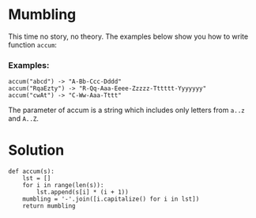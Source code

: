 # Mumbling

This time no story, no theory. The examples below show you how to write function ```accum```:

### Examples:
```
accum("abcd") -> "A-Bb-Ccc-Dddd"
accum("RqaEzty") -> "R-Qq-Aaa-Eeee-Zzzzz-Tttttt-Yyyyyyy"
accum("cwAt") -> "C-Ww-Aaa-Tttt"
```
The parameter of accum is a string which includes only letters from ```a..z``` and ```A..Z```.

# Solution
```
def accum(s):
    lst = []
    for i in range(len(s)):
        lst.append(s[i] * (i + 1))
    mumbling = '-'.join([i.capitalize() for i in lst]) 
    return mumbling
```